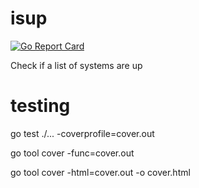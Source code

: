 # isup

[![Go Report Card](https://goreportcard.com/badge/github.com/psenna/isup)](https://goreportcard.com/report/github.com/psenna/isup)

Check if a list of systems are up

# testing 

go test ./... -coverprofile=cover.out

go tool cover -func=cover.out

go tool cover -html=cover.out -o cover.html
